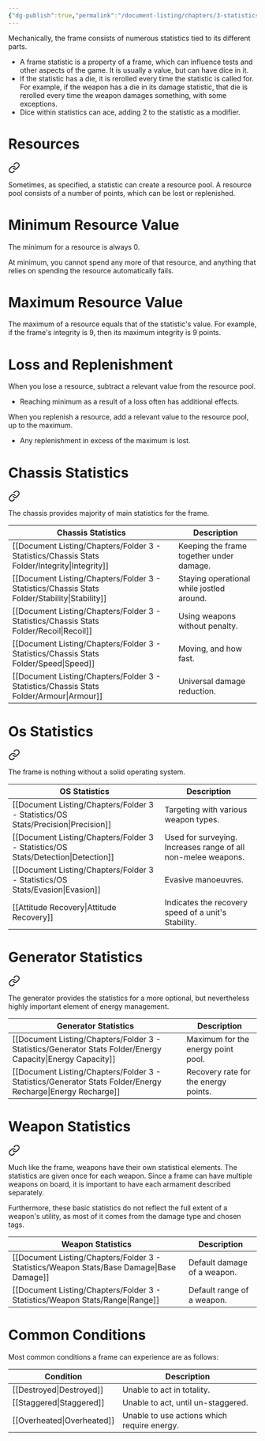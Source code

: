 ```yaml
---
{"dg-publish":true,"permalink":"/document-listing/chapters/3-statistics/"}
---
```


Mechanically, the frame consists of numerous statistics tied to its different parts.
- A frame statistic is a property of a frame, which can influence tests and other aspects of the game. It is usually a value, but can have dice in it.
- If the statistic has a die, it is rerolled every time the statistic is called for. For example, if the weapon has a die in its damage statistic, that die is rerolled every time the weapon damages something, with some exceptions.
- Dice within statistics can ace, adding 2 to the statistic as a modifier.

# Resources

<div class="transclusion internal-embed is-loaded"><a class="markdown-embed-link" href="/document-listing/chapters/folder-3-statistics/resources/" aria-label="Open link"><svg xmlns="http://www.w3.org/2000/svg" width="24" height="24" viewBox="0 0 24 24" fill="none" stroke="currentColor" stroke-width="2" stroke-linecap="round" stroke-linejoin="round" class="svg-icon lucide-link"><path d="M10 13a5 5 0 0 0 7.54.54l3-3a5 5 0 0 0-7.07-7.07l-1.72 1.71"></path><path d="M14 11a5 5 0 0 0-7.54-.54l-3 3a5 5 0 0 0 7.07 7.07l1.71-1.71"></path></svg></a><div class="markdown-embed">




Sometimes, as specified, a statistic can create a resource pool. A resource pool consists of a  number of points, which can be lost or replenished.

# Minimum Resource Value
The minimum for a resource is always 0. 

At minimum, you cannot spend any more of that resource, and anything that relies on spending the resource automatically fails.

# Maximum Resource Value
The maximum of a resource equals that of the statistic's value. 
For example, if the frame's integrity is 9, then its maximum integrity is 9 points.

# Loss and Replenishment
When you lose a resource, subtract a relevant value from the resource pool.
- Reaching minimum as a result of a loss often has additional effects.

When you replenish a resource, add a relevant value to the resource pool, up to the maximum. 
- Any replenishment in excess of the maximum is lost.

</div></div>

# Chassis Statistics

<div class="transclusion internal-embed is-loaded"><a class="markdown-embed-link" href="/document-listing/chapters/folder-3-statistics/chassis-statistics/" aria-label="Open link"><svg xmlns="http://www.w3.org/2000/svg" width="24" height="24" viewBox="0 0 24 24" fill="none" stroke="currentColor" stroke-width="2" stroke-linecap="round" stroke-linejoin="round" class="svg-icon lucide-link"><path d="M10 13a5 5 0 0 0 7.54.54l3-3a5 5 0 0 0-7.07-7.07l-1.72 1.71"></path><path d="M14 11a5 5 0 0 0-7.54-.54l-3 3a5 5 0 0 0 7.07 7.07l1.71-1.71"></path></svg></a><div class="markdown-embed">




The chassis provides majority of main statistics for the frame.

| Chassis Statistics | Description                               |
| ------------------ | ----------------------------------------- |
| [[Document Listing/Chapters/Folder 3 - Statistics/Chassis Stats Folder/Integrity\|Integrity]]      | Keeping the frame together under damage.  |
| [[Document Listing/Chapters/Folder 3 - Statistics/Chassis Stats Folder/Stability\|Stability]]      | Staying operational while jostled around. |
| [[Document Listing/Chapters/Folder 3 - Statistics/Chassis Stats Folder/Recoil\|Recoil]]         | Using weapons without penalty.            |
| [[Document Listing/Chapters/Folder 3 - Statistics/Chassis Stats Folder/Speed\|Speed]]          | Moving, and how fast.                     |
| [[Document Listing/Chapters/Folder 3 - Statistics/Chassis Stats Folder/Armour\|Armour]]         | Universal damage reduction.               |


</div></div>

# Os Statistics

<div class="transclusion internal-embed is-loaded"><a class="markdown-embed-link" href="/document-listing/chapters/folder-3-statistics/os-statistics/" aria-label="Open link"><svg xmlns="http://www.w3.org/2000/svg" width="24" height="24" viewBox="0 0 24 24" fill="none" stroke="currentColor" stroke-width="2" stroke-linecap="round" stroke-linejoin="round" class="svg-icon lucide-link"><path d="M10 13a5 5 0 0 0 7.54.54l3-3a5 5 0 0 0-7.07-7.07l-1.72 1.71"></path><path d="M14 11a5 5 0 0 0-7.54-.54l-3 3a5 5 0 0 0 7.07 7.07l1.71-1.71"></path></svg></a><div class="markdown-embed">




The frame is nothing without a solid operating system.

| OS Statistics         | Description                                                   |
| --------------------- | ------------------------------------------------------------- |
| [[Document Listing/Chapters/Folder 3 - Statistics/OS Stats/Precision\|Precision]]         | Targeting with various weapon types.                          |
| [[Document Listing/Chapters/Folder 3 - Statistics/OS Stats/Detection\|Detection]]         | Used for surveying. Increases range of all non-melee weapons. |
| [[Document Listing/Chapters/Folder 3 - Statistics/OS Stats/Evasion\|Evasion]]           | Evasive manoeuvres.                                           |
| [[Attitude Recovery\|Attitude Recovery]] | Indicates the recovery speed of a unit's Stability.           |


</div></div>

# Generator Statistics

<div class="transclusion internal-embed is-loaded"><a class="markdown-embed-link" href="/document-listing/chapters/folder-3-statistics/generator-statistics/" aria-label="Open link"><svg xmlns="http://www.w3.org/2000/svg" width="24" height="24" viewBox="0 0 24 24" fill="none" stroke="currentColor" stroke-width="2" stroke-linecap="round" stroke-linejoin="round" class="svg-icon lucide-link"><path d="M10 13a5 5 0 0 0 7.54.54l3-3a5 5 0 0 0-7.07-7.07l-1.72 1.71"></path><path d="M14 11a5 5 0 0 0-7.54-.54l-3 3a5 5 0 0 0 7.07 7.07l1.71-1.71"></path></svg></a><div class="markdown-embed">




The generator provides the statistics for a more optional, but nevertheless highly important element of energy management.

| Generator Statistics | Description                          |
| -------------------- | ------------------------------------ |
| [[Document Listing/Chapters/Folder 3 - Statistics/Generator Stats Folder/Energy Capacity\|Energy Capacity]]  | Maximum for the energy point pool.   |
| [[Document Listing/Chapters/Folder 3 - Statistics/Generator Stats Folder/Energy Recharge\|Energy Recharge]]  | Recovery rate for the energy points. |


</div></div>

# Weapon Statistics

<div class="transclusion internal-embed is-loaded"><a class="markdown-embed-link" href="/document-listing/chapters/folder-3-statistics/weapon-statistics/" aria-label="Open link"><svg xmlns="http://www.w3.org/2000/svg" width="24" height="24" viewBox="0 0 24 24" fill="none" stroke="currentColor" stroke-width="2" stroke-linecap="round" stroke-linejoin="round" class="svg-icon lucide-link"><path d="M10 13a5 5 0 0 0 7.54.54l3-3a5 5 0 0 0-7.07-7.07l-1.72 1.71"></path><path d="M14 11a5 5 0 0 0-7.54-.54l-3 3a5 5 0 0 0 7.07 7.07l1.71-1.71"></path></svg></a><div class="markdown-embed">




Much like the frame, weapons have their own statistical elements. The statistics are given once for each weapon. Since a frame can have multiple weapons on board, it is important to have each armament described separately.

Furthermore, these basic statistics do not reflect the full extent of a weapon's utility, as most of it comes from the damage type and chosen tags.

| Weapon Statistics | Description                 |
| ----------------- | --------------------------- |
| [[Document Listing/Chapters/Folder 3 - Statistics/Weapon Stats/Base Damage\|Base Damage]]   | Default damage of a weapon. |
| [[Document Listing/Chapters/Folder 3 - Statistics/Weapon Stats/Range\|Range]]         | Default range of a weapon.  |



</div></div>

# Common Conditions
Most common conditions a frame can experience are as follows:

| Condition      | Description                                 |
| -------------- | ------------------------------------------- |
| [[Destroyed\|Destroyed]]  | Unable to act in totality.                  |
| [[Staggered\|Staggered]]  | Unable to act, until un-staggered.          |
| [[Overheated\|Overheated]] | Unable to use actions which require energy. |
